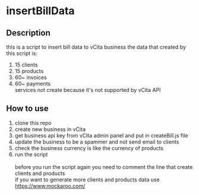 # insertBillData

## Description
this is a script to insert bill data to vCita business
the data that created by this script is:
1. 15 clients
2. 15 products 
3. 60~ invoices
4. 60~ payments\
services not create because it's not supported by vCita API

## How to use
1. clone this repo
2. create new business in vCita
3. get business api key from vCita admin panel and put in createBill.js file
4. update the business to be a spammer and not send email to clients
5. check the business currency is like the currency of products
5. run the script\
\
before you run the script again you need to comment the line that create clients and products\
if you want to generate more clients and products data use https://www.mockaroo.com/